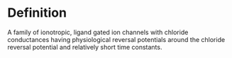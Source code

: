 Definition
==========
A family of ionotropic, ligand gated ion channels with chloride conductances having physiological reversal potentials around the chloride reversal potential and relatively short time constants.
